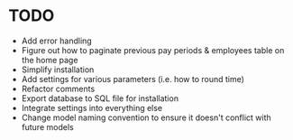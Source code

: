 # TODO #
* Add error handling
* Figure out how to paginate previous pay periods & employees table on the home page
* Simplify installation
* Add settings for various parameters (i.e. how to round time)
* Refactor comments
* Export database to SQL file for installation
* Integrate settings into everything else
* Change model naming convention to ensure it doesn't conflict with future models